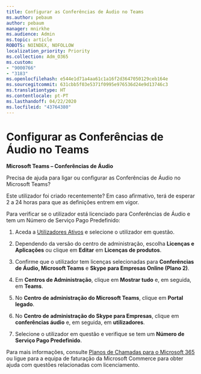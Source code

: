 ```yaml
---
title: Configurar as Conferências de Áudio no Teams
ms.author: pebaum
author: pebaum
manager: mnirkhe
ms.audience: Admin
ms.topic: article
ROBOTS: NOINDEX, NOFOLLOW
localization_priority: Priority
ms.collection: Adm_O365
ms.custom:
- "9000766"
- "3183"
ms.openlocfilehash: e544e1d71a4aa61c1a16f2d3647050129ceb164e
ms.sourcegitcommit: 631cbb5f03e5371f0995e976536d24e9d13746c3
ms.translationtype: HT
ms.contentlocale: pt-PT
ms.lasthandoff: 04/22/2020
ms.locfileid: "43764380"
---
```

# <a name="setup-audio-conferencing-for-teams"></a>Configurar as Conferências de Áudio no Teams

**Microsoft Teams – Conferências de Áudio**

Precisa de ajuda para ligar ou configurar as Conferências de Áudio no Microsoft Teams?

Este utilizador foi criado recentemente?  Em caso afirmativo, terá de esperar 2 a 24 horas para que as definições entrem em vigor.

Para verificar se o utilizador está licenciado para Conferências de Áudio e tem um Número de Serviço Pago Predefinido:

1. Aceda a [Utilizadores Ativos](https://admin.microsoft.com/Adminportal/Home?source=applauncher#/users) e selecione o utilizador em questão.

2. Dependendo da versão do centro de administração, escolha **Licenças e Aplicações** ou clique em **Editar** em **Licenças de produtos**.

3. Confirme que o utilizador tem licenças selecionadas para **Conferências de Áudio, Microsoft Teams** e **Skype para Empresas Online (Plano 2)**.

4. Em **Centros de Administração**, clique em **Mostrar tudo** e, em seguida, em **Teams**.

5. No **Centro de administração do Microsoft Teams**, clique em **Portal legado**.

6. No **Centro de administração do Skype para Empresas**, clique em **conferências áudio** e, em seguida, em **utilizadores**.

7. Selecione o utilizador em questão e verifique se tem um **Número de Serviço Pago Predefinido**.

Para mais informações, consulte [Planos de Chamadas para o Microsoft 365](https://docs.microsoft.com/microsoftteams/calling-plans-for-office-365) ou ligue para a equipa de faturação da Microsoft Commerce para obter ajuda com questões relacionadas com licenciamento.